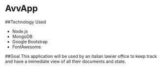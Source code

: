 # AvvApp

##Technology Used
- Node.js
- MongoDB
- Google Bootstrap
- FontAwesome

##Goal
This application will be used by an italian lawier office to keep track and have a immediate view of all their documents and state.
